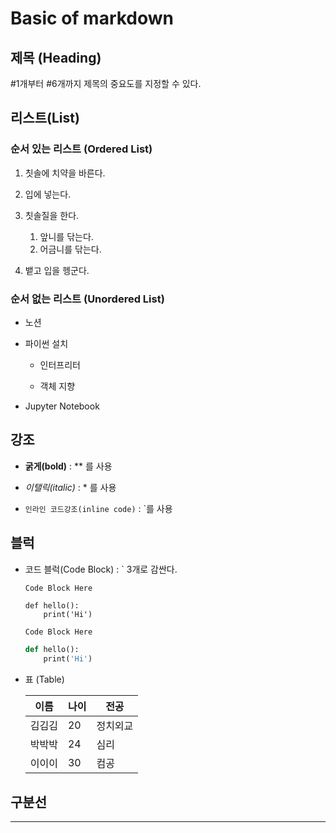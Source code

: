 # Basic of markdown



## 제목 (Heading)

#1개부터 #6개까지 제목의 중요도를 지정할 수 있다.



## 리스트(List)

### 순서 있는 리스트 (Ordered List)

1. 칫솔에 치약을 바른다.

2. 입에 넣는다.

3. 칫솔질을 한다.
   
   1. 앞니를 닦는다.
   2. 어금니를 닦는다.

4. 뱉고 입을 헹군다.

### 순서 없는 리스트 (Unordered List)

- 노션

- 파이썬 설치
  
  - 인터프리터
  
  - 객체 지향

- Jupyter Notebook
  
  

## 강조

- **굵게(bold)** : ** 를 사용

- *이탤릭(italic)* : * 를 사용

- `인라인 코드강조(inline code)` : `를 사용
  
  

## 블럭

- 코드 블럭(Code Block) : ` 3개로 감싼다.
  
  ```
  Code Block Here
  
  def hello():
      print('Hi')
  ```
  
  ```python
  Code Block Here
  
  def hello():
      print('Hi')
  ```

- 표 (Table)
  
  | 이름  | 나이  | 전공   |
  | --- | --- | ---- |
  | 김김김 | 20  | 정치외교 |
  | 박박박 | 24  | 심리   |
  | 이이이 | 30  | 컴공   |
  
  

## 구분선

  ---
























